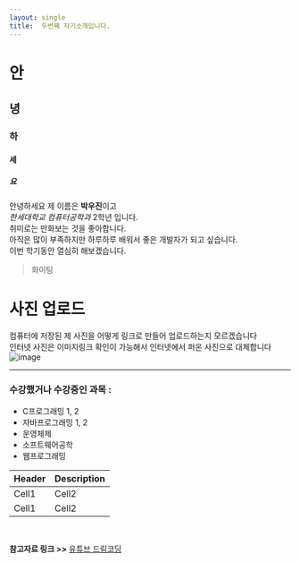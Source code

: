 ```yaml
---
layout: single
title:  두번째 자기소개입니다.
---
```


# 안
## 녕
### 하
#### 세
##### 요

안녕하세요 제 이름은 **박우진**이고 <br>
*한세대학교 컴퓨터공학과* 2학년 입니다. <br>
취미로는 만화보는 것을 좋아합니다. <br>
아직은 많이 부족하지만 하루하루 배워서 좋은 개발자가 되고 싶습니다. <br>
이번 학기동안 열심히 해보겠습니다.

> 화이팅

# 사진 업로드
컴퓨터에 저장된 제 사진을 어떻게 링크로 만들어 업로드하는지 모르겠습니다   
인터넷 사진은 이미지링크 확인이 가능해서 인터넷에서 퍼온 사진으로 대체합니다
![image](https://img.etnews.com/news/article/2021/07/23/cms_temp_article_23153814137700.jpg)

___
### 수강했거나 수강중인 과목 :
* C프로그래밍 1, 2
* 자바프로그래밍 1, 2
* 운영체제
* 소프트웨어공학
* 웹프로그래밍

|Header|Description|
|--|--|
|Cell1|Cell2|
|Cell1|Cell2|

<br>

**참고자료 링크 >>** [유튜브 드림코딩](https://www.youtube.com/watch?v=kMEb_BzyUqk)
